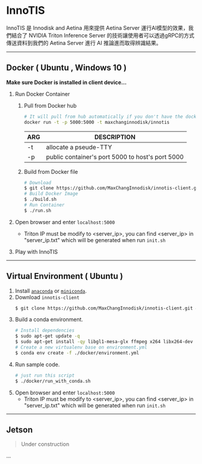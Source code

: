 # InnoTIS
InnoTIS 是 Innodisk and Aetina 用來提供 Aetina Server 運行AI模型的效果，我們結合了 NVIDIA Triton Inference Server 的技術讓使用者可以透過gRPC的方式傳送資料到我們的 Aetina Server 進行 AI 推論進而取得辨識結果。

---

## Docker ( Ubuntu , Windows 10 )
**Make sure Docker is installed in client device...**

1. Run Docker Container
   1. Pull from Docker hub
       ```bash
       # It will pull from hub automatically if you don't have the docker image
       docker run -t -p 5000:5000 -t maxchanginnodisk/innotis
       ```
      | ARG | DESCRIPTION |
      | --- | --- |
      | -t  | allocate a pseude-TTY
      | -p  | public container's port 5000 to host's port 5000

   2. Build from Docker file

        ```bash
        # Download
        $ git clone https://github.com/MaxChangInnodisk/innotis-client.git && cd innotis-client/docker
        # Build Docker Image
        $ ./build.sh
        # Run Container
        $ ./run.sh
        ```
2. Open browser and enter `localhost:5000`
    * Triton IP must be modify to <server_ip>, you can find <server_ip> in "server_ip.txt" which will be generated when run `init.sh`

3. Play with InnoTIS

---

## Virtual Environment ( Ubuntu )

1. Install [`anaconda`](https://www.anaconda.com/products/individual) or [`miniconda`](https://docs.conda.io/en/latest/miniconda.html).
2. Download `innotis-client`
   ```bash
   $ git clone https://github.com/MaxChangInnodisk/innotis-client.git && cd innotis-client
   ```
3. Build a conda environment.
   ```bash
   # Install dependencies
   $ sudo apt-get update -q
   $ sudo apt-get install -qy libgl1-mesa-glx ffmpeg x264 libx264-dev
   # Create a new virtualenv base on environment.yml
   $ conda env create -f ./docker/environment.yml
   ```
4. Run sample code.
   ```bash
   # just run this script
   $ ./docker/run_with_conda.sh
   ```
5. Open browser and enter `localhost:5000`
    * Triton IP must be modify to <server_ip>, you can find <server_ip> in "server_ip.txt" which will be generated when run `init.sh`

---

## Jetson
>Under construction

...